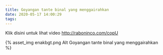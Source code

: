 ```yaml
---
title: Goyangan tante binal yang menggairahkan
date: 2020-05-17 14:00:29
tags:
---
```


Klik disini untuk lihat video http://raboninco.com/copU

{% asset_img enakbgt.png Alt Goyangan tante binal yang menggairahkan %}
